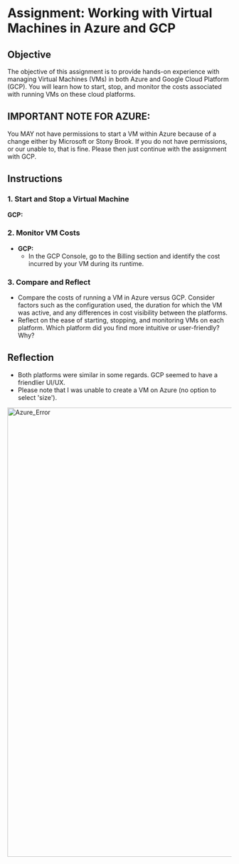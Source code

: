 # Assignment: Working with Virtual Machines in Azure and GCP

## Objective
The objective of this assignment is to provide hands-on experience with managing Virtual Machines (VMs) in both Azure and Google Cloud Platform (GCP). You will learn how to start, stop, and monitor the costs associated with running VMs on these cloud platforms.

## IMPORTANT NOTE FOR AZURE: 
You MAY not have permissions to start a VM within Azure because of a change either by Microsoft or Stony Brook. If you do not have permissions, or our unable to, that is fine. Please then just continue with the assignment with GCP. 

## Instructions

### 1. Start and Stop a Virtual Machine
**GCP:**



### 2. Monitor VM Costs
- **GCP:**
  - In the GCP Console, go to the Billing section and identify the cost incurred by your VM during its runtime.

### 3. Compare and Reflect
- Compare the costs of running a VM in Azure versus GCP. Consider factors such as the configuration used, the duration for which the VM was active, and any differences in cost visibility between the platforms.
- Reflect on the ease of starting, stopping, and monitoring VMs on each platform. Which platform did you find more intuitive or user-friendly? Why?


## Reflection
- Both platforms were similar in some regards. GCP seemed to have a friendlier UI/UX.
- Please note that I was unable to create a VM on Azure (no option to select 'size'). 

<img width="1010" alt="Azure_Error" src="https://github.com/user-attachments/assets/d0df994e-2960-429f-bd36-4f6fdb5d7009">




